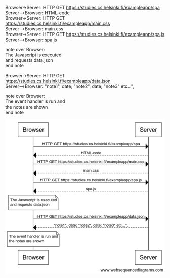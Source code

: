 Browser->Server: HTTP GET https://studies.cs.helsinki.fi/exampleapp/spa  
Server-->Browser: HTML-code  
Browser->Server: HTTP GET https://studies.cs.helsinki.fi/exampleapp/main.css  
Server-->Browser: main.css  
Browser->Server: HTTP GET https://studies.cs.helsinki.fi/exampleapp/spa.js  
Server-->Browser: spa.js  
  
note over Browser:  
The Javascript is executed  
and requests data.json  
end note  
  
Browser->Server: HTTP GET https://studies.cs.helsinki.fi/exampleapp/data.json  
Server-->Browser: "note1", date; "note2", date; "note3" etc...",  
  
note over Browser:  
The event handler is run and  
the notes are shown  
end note  
  
![Sequence diagram](/assets/Exercise_0.5.png)
